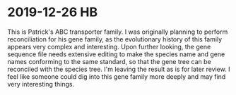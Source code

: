 # 2019-12-26 HB
This is Patrick's ABC transporter family. I was originally planning to perform reconciliation for his gene family, as the evolutionary history of this family appears very complex and interesting. Upon further looking, the gene sequence file needs extensive editing to make the species name and gene names conforming to the same standard, so that the gene tree can be reconciled with the species tree. I'm leaving the result as is for later review. I feel like someone could dig into this gene family more deeply and may find very interesting things.
